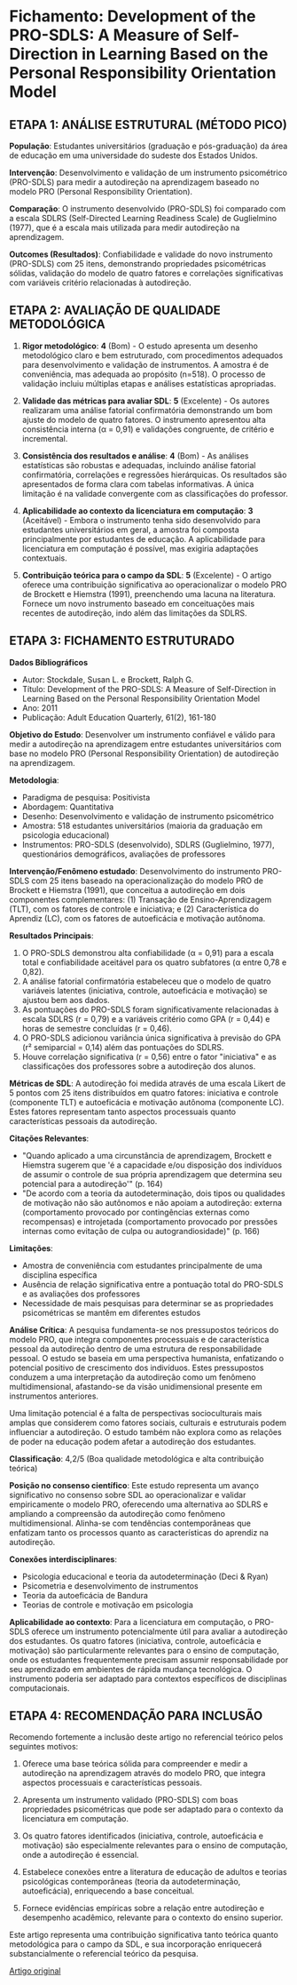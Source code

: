 # Fichamento: Development of the PRO-SDLS: A Measure of Self-Direction in Learning Based on the Personal Responsibility Orientation Model

## ETAPA 1: ANÁLISE ESTRUTURAL (MÉTODO PICO)

**População**: Estudantes universitários (graduação e pós-graduação) da área de educação em uma universidade do sudeste dos Estados Unidos.

**Intervenção**: Desenvolvimento e validação de um instrumento psicométrico (PRO-SDLS) para medir a autodireção na aprendizagem baseado no modelo PRO (Personal Responsibility Orientation).

**Comparação**: O instrumento desenvolvido (PRO-SDLS) foi comparado com a escala SDLRS (Self-Directed Learning Readiness Scale) de Guglielmino (1977), que é a escala mais utilizada para medir autodireção na aprendizagem.

**Outcomes (Resultados)**: Confiabilidade e validade do novo instrumento (PRO-SDLS) com 25 itens, demonstrando propriedades psicométricas sólidas, validação do modelo de quatro fatores e correlações significativas com variáveis critério relacionadas à autodireção.

## ETAPA 2: AVALIAÇÃO DE QUALIDADE METODOLÓGICA

1. **Rigor metodológico**: **4** (Bom) - O estudo apresenta um desenho metodológico claro e bem estruturado, com procedimentos adequados para desenvolvimento e validação de instrumentos. A amostra é de conveniência, mas adequada ao propósito (n=518). O processo de validação incluiu múltiplas etapas e análises estatísticas apropriadas.

2. **Validade das métricas para avaliar SDL**: **5** (Excelente) - Os autores realizaram uma análise fatorial confirmatória demonstrando um bom ajuste do modelo de quatro fatores. O instrumento apresentou alta consistência interna (α = 0,91) e validações congruente, de critério e incremental.

3. **Consistência dos resultados e análise**: **4** (Bom) - As análises estatísticas são robustas e adequadas, incluindo análise fatorial confirmatória, correlações e regressões hierárquicas. Os resultados são apresentados de forma clara com tabelas informativas. A única limitação é na validade convergente com as classificações do professor.

4. **Aplicabilidade ao contexto da licenciatura em computação**: **3** (Aceitável) - Embora o instrumento tenha sido desenvolvido para estudantes universitários em geral, a amostra foi composta principalmente por estudantes de educação. A aplicabilidade para licenciatura em computação é possível, mas exigiria adaptações contextuais.

5. **Contribuição teórica para o campo da SDL**: **5** (Excelente) - O artigo oferece uma contribuição significativa ao operacionalizar o modelo PRO de Brockett e Hiemstra (1991), preenchendo uma lacuna na literatura. Fornece um novo instrumento baseado em conceituações mais recentes de autodireção, indo além das limitações da SDLRS.

## ETAPA 3: FICHAMENTO ESTRUTURADO

**Dados Bibliográficos**

- Autor: Stockdale, Susan L. e Brockett, Ralph G.
- Título: Development of the PRO-SDLS: A Measure of Self-Direction in Learning Based on the Personal Responsibility Orientation Model
- Ano: 2011
- Publicação: Adult Education Quarterly, 61(2), 161-180

**Objetivo do Estudo**: Desenvolver um instrumento confiável e válido para medir a autodireção na aprendizagem entre estudantes universitários com base no modelo PRO (Personal Responsibility Orientation) de autodireção na aprendizagem.

**Metodologia**:

- Paradigma de pesquisa: Positivista
- Abordagem: Quantitativa
- Desenho: Desenvolvimento e validação de instrumento psicométrico
- Amostra: 518 estudantes universitários (maioria da graduação em psicologia educacional)
- Instrumentos: PRO-SDLS (desenvolvido), SDLRS (Guglielmino, 1977), questionários demográficos, avaliações de professores

**Intervenção/Fenômeno estudado**: Desenvolvimento do instrumento PRO-SDLS com 25 itens baseado na operacionalização do modelo PRO de Brockett e Hiemstra (1991), que conceitua a autodireção em dois componentes complementares: (1) Transação de Ensino-Aprendizagem (TLT), com os fatores de controle e iniciativa; e (2) Característica do Aprendiz (LC), com os fatores de autoeficácia e motivação autônoma.

**Resultados Principais**:

1. O PRO-SDLS demonstrou alta confiabilidade (α = 0,91) para a escala total e confiabilidade aceitável para os quatro subfatores (α entre 0,78 e 0,82).
2. A análise fatorial confirmatória estabeleceu que o modelo de quatro variáveis latentes (iniciativa, controle, autoeficácia e motivação) se ajustou bem aos dados.
3. As pontuações do PRO-SDLS foram significativamente relacionadas à escala SDLRS (r = 0,79) e a variáveis critério como GPA (r = 0,44) e horas de semestre concluídas (r = 0,46).
4. O PRO-SDLS adicionou variância única significativa à previsão do GPA (r² semiparcial = 0,14) além das pontuações do SDLRS.
5. Houve correlação significativa (r = 0,56) entre o fator "iniciativa" e as classificações dos professores sobre a autodireção dos alunos.

**Métricas de SDL**: A autodireção foi medida através de uma escala Likert de 5 pontos com 25 itens distribuídos em quatro fatores: iniciativa e controle (componente TLT) e autoeficácia e motivação autônoma (componente LC). Estes fatores representam tanto aspectos processuais quanto características pessoais da autodireção.

**Citações Relevantes**:

- "Quando aplicado a uma circunstância de aprendizagem, Brockett e Hiemstra sugerem que 'é a capacidade e/ou disposição dos indivíduos de assumir o controle de sua própria aprendizagem que determina seu potencial para a autodireção'" (p. 164)
- "De acordo com a teoria da autodeterminação, dois tipos ou qualidades de motivação não são autônomos e não apoiam a autodireção: externa (comportamento provocado por contingências externas como recompensas) e introjetada (comportamento provocado por pressões internas como evitação de culpa ou autograndiosidade)" (p. 166)

**Limitações**:

- Amostra de conveniência com estudantes principalmente de uma disciplina específica
- Ausência de relação significativa entre a pontuação total do PRO-SDLS e as avaliações dos professores
- Necessidade de mais pesquisas para determinar se as propriedades psicométricas se mantêm em diferentes estudos

**Análise Crítica**:
A pesquisa fundamenta-se nos pressupostos teóricos do modelo PRO, que integra componentes processuais e de característica pessoal da autodireção dentro de uma estrutura de responsabilidade pessoal. O estudo se baseia em uma perspectiva humanista, enfatizando o potencial positivo de crescimento dos indivíduos. Estes pressupostos conduzem a uma interpretação da autodireção como um fenômeno multidimensional, afastando-se da visão unidimensional presente em instrumentos anteriores.

Uma limitação potencial é a falta de perspectivas socioculturais mais amplas que considerem como fatores sociais, culturais e estruturais podem influenciar a autodireção. O estudo também não explora como as relações de poder na educação podem afetar a autodireção dos estudantes.

**Classificação**: 4,2/5 (Boa qualidade metodológica e alta contribuição teórica)

**Posição no consenso científico**: Este estudo representa um avanço significativo no consenso sobre SDL ao operacionalizar e validar empiricamente o modelo PRO, oferecendo uma alternativa ao SDLRS e ampliando a compreensão da autodireção como fenômeno multidimensional. Alinha-se com tendências contemporâneas que enfatizam tanto os processos quanto as características do aprendiz na autodireção.

**Conexões interdisciplinares**:

- Psicologia educacional e teoria da autodeterminação (Deci & Ryan)
- Psicometria e desenvolvimento de instrumentos
- Teoria da autoeficácia de Bandura
- Teorias de controle e motivação em psicologia

**Aplicabilidade ao contexto**: Para a licenciatura em computação, o PRO-SDLS oferece um instrumento potencialmente útil para avaliar a autodireção dos estudantes. Os quatro fatores (iniciativa, controle, autoeficácia e motivação) são particularmente relevantes para o ensino de computação, onde os estudantes frequentemente precisam assumir responsabilidade por seu aprendizado em ambientes de rápida mudança tecnológica. O instrumento poderia ser adaptado para contextos específicos de disciplinas computacionais.

## ETAPA 4: RECOMENDAÇÃO PARA INCLUSÃO

Recomendo fortemente a inclusão deste artigo no referencial teórico pelos seguintes motivos:

1. Oferece uma base teórica sólida para compreender e medir a autodireção na aprendizagem através do modelo PRO, que integra aspectos processuais e características pessoais.

2. Apresenta um instrumento validado (PRO-SDLS) com boas propriedades psicométricas que pode ser adaptado para o contexto da licenciatura em computação.

3. Os quatro fatores identificados (iniciativa, controle, autoeficácia e motivação) são especialmente relevantes para o ensino de computação, onde a autodireção é essencial.

4. Estabelece conexões entre a literatura de educação de adultos e teorias psicológicas contemporâneas (teoria da autodeterminação, autoeficácia), enriquecendo a base conceitual.

5. Fornece evidências empíricas sobre a relação entre autodireção e desempenho acadêmico, relevante para o contexto do ensino superior.

Este artigo representa uma contribuição significativa tanto teórica quanto metodológica para o campo da SDL, e sua incorporação enriquecerá substancialmente o referencial teórico da pesquisa.

[Artigo original](../../referencial_Teorico/aprendizage_autodirigida/Artigos/Development%20of%20the%20PRO-SDLS_%20A%20Measure%20of%20Self-Direction%20in%20Learning%20Based%20on%20the%20Personal%20Responsibility%20Orientation%20Model_.md)
